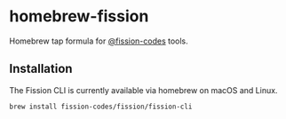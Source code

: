 # homebrew-fission

Homebrew tap formula for [@fission-codes](https://github.com/fission-codes) tools.

## Installation

The Fission CLI is currently available via homebrew on macOS and Linux. 

```sh
brew install fission-codes/fission/fission-cli
```
